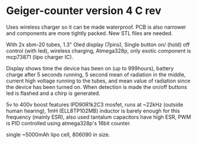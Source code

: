 # Geiger-counter version 4 C rev

Uses wireless charger so it can be made waterproof. PCB is also narrower and components are more tightly packed. New STL files are needed. 

With 2x sbm-20 tubes, 1.3" Oled display (7pins), Single button on/ (hold) off control (with led), wireless charging,
Atmega328p, only exotic component is mcp73871 (lipo charger IC). 

Display shows time the device has been on (up to 999hours), battery charge after 5 seconds running, 5 second mean of radiation in the middle, current high voltage running to the tubes, and mean value of radiation since the device has been turned on. When detection is made the on/off buttons led is flashed and a chirp is generated. 

5v to 400v boost features IPD90R1k2C3 mosfet, runs at ~22kHz (outside human hearing),
1mH (ELL8TP102MB) inductor is barely enough for this frequency (mainly ESR), also used tantalum capacitors have high ESR, PWM is
PID controlled using atmega328p's 16bit counter.

single ~5000mAh lipo cell, 806090 in size.




